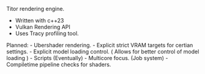 Titor rendering engine.

- Written with c++23
- Vulkan Rendering API
- Uses Tracy profiling tool.

Planned:
    - Ubershader rendering.
    - Explicit strict VRAM targets for certian settings.
    - Explicit model loading control. ( Allows for better control of model loading )
    - Scripts (Eventually)
    - Multicore focus. (Job system)
    - Compiletime pipeline checks for shaders.